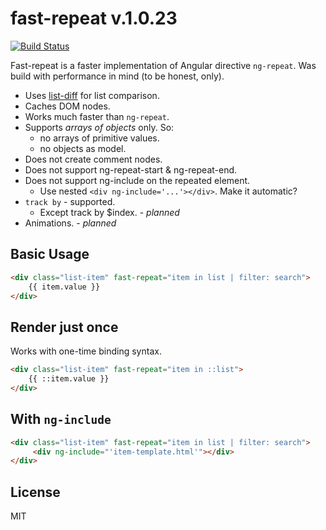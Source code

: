 # fast-repeat v.1.0.23
[![Build Status](https://travis-ci.org/fantasticMrFox/ng-repeat-fast.svg?branch=master)](https://travis-ci.org/fantasticMrFox/ng-repeat-fast)

Fast-repeat is a faster implementation 
of Angular directive `ng-repeat`.
Was build with performance in mind (to be honest, only).

* Uses [list-diff](https://github.com/fantasticMrFox/list-diff) for list comparison.
* Caches DOM nodes.
* Works much faster than `ng-repeat`.
* Supports *arrays of objects* only. So:
    * no arrays of primitive values.
    * no objects as model.
* Does not create comment nodes.
* Does not support ng-repeat-start & ng-repeat-end.
* Does not support ng-include on the repeated element.
    * Use nested `<div ng-include='...'></div>`. Make it automatic?
* `track by` - supported.
    * Except track by $index. - *planned*
* Animations. - *planned*
    
## Basic Usage
```html
<div class="list-item" fast-repeat="item in list | filter: search">
    {{ item.value }}
</div>
```

## Render just once

Works with one-time binding syntax.

```html
<div class="list-item" fast-repeat="item in ::list">
    {{ ::item.value }}
</div>
```

## With `ng-include`
```html
<div class="list-item" fast-repeat="item in list | filter: search">
     <div ng-include="'item-template.html'"></div>
</div>
```

## License
MIT
